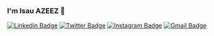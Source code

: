 ### I'm Isau AZEEZ 👯
[![Linkedin Badge](https://img.shields.io/badge/-jlim-blue?style=flat&logo=Linkedin&logoColor=white&link=https://www.linkedin.com/in/prodigy4440/)](https://www.linkedin.com/in/prodigy4440/)
[![Twitter Badge](https://img.shields.io/badge/-@__jesslim-1ca0f1?style=flat&labelColor=1ca0f1&logo=twitter&logoColor=white&link=https://twitter.com/prodigy4440)](https://twitter.com/prodigy4440)
[![Instagram Badge](https://img.shields.io/badge/-@jlim__slam-purple?style=flat&logo=instagram&logoColor=white&link=https://instagram.com/prodigy4440/)](https://instagram.com/prodigy4440)
[![Gmail Badge](https://img.shields.io/badge/-jessicalim813-c14438?style=flat&logo=Gmail&logoColor=white&link=mailto:prodigy4442@gmail.com)](mailto:prodigy4442@gmail.com)

<!--
**prodigy4440/prodigy4440** is a ✨ _special_ ✨ repository because its `README.md` (this file) appears on your GitHub profile.

Here are some ideas to get you started:

- 🔭 I’m currently working on ...
- 🌱 I’m currently learning ...
- 👯 I’m looking to collaborate on ...
- 🤔 I’m looking for help with ...
- 💬 Ask me about ...
- 📫 How to reach me: ...
- 😄 Pronouns: ...
- ⚡ Fun fact: ...
-->
